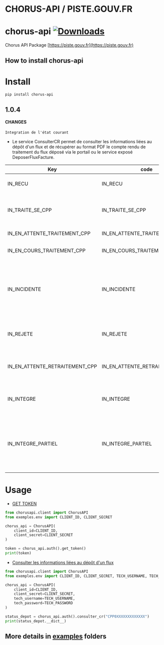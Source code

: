 # CHORUS-API / PISTE.GOUV.FR

# chorus-api [![Downloads](https://static.pepy.tech/personalized-badge/chorus-api?period=total&units=international_system&left_color=black&right_color=orange&left_text=Downloads)](https://pepy.tech/project/chorus-api)

Chorus API Package [https://piste.gouv.fr](https://piste.gouv.fr)

## How to install chorus-api

# Install

```shell
pip install chorus-api
```

## 1.0.4

#### CHANGES

`Integration de l'état courant`

* Le service ConsulterCR permet de consulter les informations liées au dépôt d'un flux et de récupérer au format PDF le
  compte rendu de traitement du flux déposé via le portail ou le service exposé DeposerFluxFacture.

| Key                            | code                           | description                                                                                      |
|--------------------------------|--------------------------------|--------------------------------------------------------------------------------------------------|
| IN_RECU                        | IN_RECU                        | Le flux a été reçu par Chorus Pro                                                                |
| IN_TRAITE_SE_CPP               | IN_TRAITE_SE_CPP               | Le fichier arrivé dans le système d’échange Chorus Pro                                           |
| IN_EN_ATTENTE_TRAITEMENT_CPP   | IN_EN_ATTENTE_TRAITEMENT_CPP   | Le flux est en liste d’attente                                                                   |
| IN_EN_COURS_TRAITEMENT_CPP     | IN_EN_COURS_TRAITEMENT_CPP     | Le flux est en cours de traitement                                                               |
| IN_INCIDENTE                   | IN_INCIDENTE                   | Flux non traité par le système d’échange, il sera nécessaire de reprendre le flux intégralement. |
| IN_REJETE                      | IN_REJETE                      | Le flux a été traité mais rejeté car il comporte des anomalies                                   |
| IN_EN_ATTENTE_RETRAITEMENT_CPP | IN_EN_ATTENTE_RETRAITEMENT_CPP | Le flux a été bloqué, il attend une reprise manuelle                                             |
| IN_INTEGRE                     | IN_INTEGRE                     | Le flux a été traité et tout a été intégré dans Chorus Pro.                                      |
| IN_INTEGRE_PARTIEL             | IN_INTEGRE_PARTIEL             | Cela concerne des flux qui sont en rejet partiel, seules les factures correctes sont intégrées.  |

# Usage

* [GET TOKEN](exemples/get_token.py)

```python
from chorusapi.client import ChorusAPI
from exemples.env import CLIENT_ID, CLIENT_SECRET

chorus_api = ChorusAPI(
    client_id=CLIENT_ID,
    client_secret=CLIENT_SECRET
)

token = chorus_api.auth().get_token()
print(token)
```

* [Consulter les informations liées au dépôt d'un flux](exemples/status_depot.py)

```python
from chorusapi.client import ChorusAPI
from exemples.env import CLIENT_ID, CLIENT_SECRET, TECH_USERNAME, TECH_PASSWORD

chorus_api = ChorusAPI(
    client_id=CLIENT_ID,
    client_secret=CLIENT_SECRET,
    tech_username=TECH_USERNAME,
    tech_password=TECH_PASSWORD
)

status_depot = chorus_api.auth().consulter_cr("CPP0XXXXXXXXXXXXX")
print(status_depot.__dict__)
```

## More details in [examples](exemples) folders